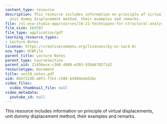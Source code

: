 ```yaml
---
content_type: resource
description: This resource includes information on principle of virtual displacements,
  unit dummy displacement method, their examples and remarks.
file: /ol-ocw-studio-app/courses/16-21-techniques-for-structural-analysis-and-design-spring-2005/8b5f22dba0f1f7e1c586b3984eda52bc_unit8_notes.pdf
file_size: 161587
file_type: application/pdf
learning_resource_types:
- Lecture Notes
license: https://creativecommons.org/licenses/by-nc-sa/4.0/
ocw_type: OCWFile
parent_title: Lecture Notes
parent_type: CourseSection
parent_uid: 21456ece-c368-4989-e303-93bb6702f1d2
resourcetype: Document
title: unit8_notes.pdf
uid: 8b5f22db-a0f1-f7e1-c586-b3984eda52bc
video_files:
  video_thumbnail_file: null
video_metadata:
  youtube_id: null
---
```

This resource includes information on principle of virtual displacements, unit dummy displacement method, their examples and remarks.